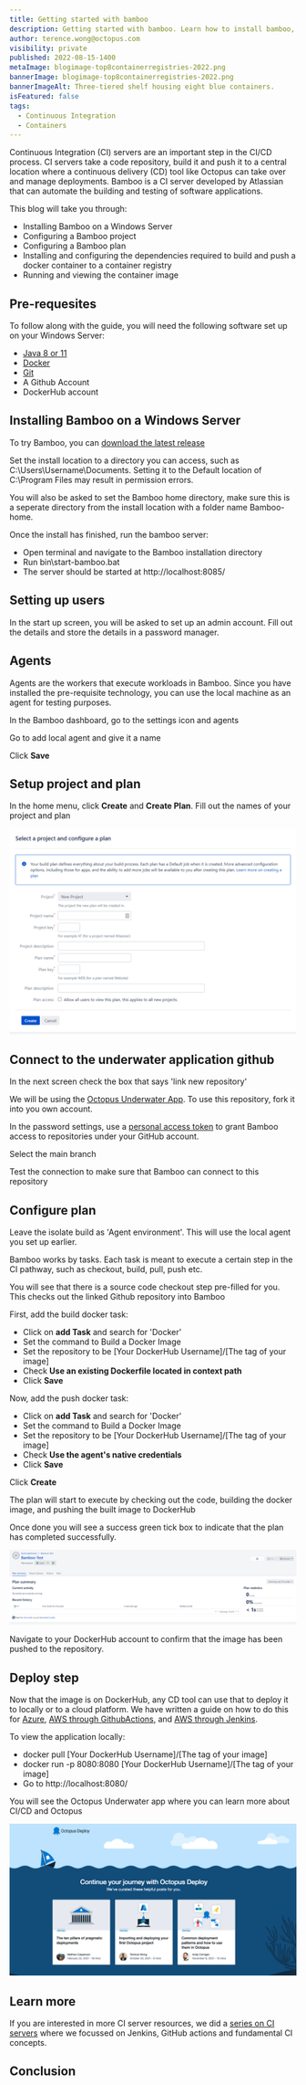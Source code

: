 ```yaml
---
title: Getting started with bamboo
description: Getting started with bamboo. Learn how to install bamboo, build and push a docker image to a conainer registry.
author: terence.wong@octopus.com
visibility: private
published: 2022-08-15-1400
metaImage: blogimage-top8containerregistries-2022.png
bannerImage: blogimage-top8containerregistries-2022.png
bannerImageAlt: Three-tiered shelf housing eight blue containers.
isFeatured: false
tags: 
  - Continuous Integration
  - Containers
---
```


Continuous Integration (CI) servers are an important step in the CI/CD process. CI servers take a code repository, build it and push it to a central location where a continuous delivery (CD) tool like Octopus can take over and manage deployments. Bamboo is a CI server developed by Atlassian that can automate the building and testing of software applications.

This blog will take you through:

- Installing Bamboo on a Windows Server
- Configuring a Bamboo project
- Configuring a Bamboo plan 
- Installing and configuring the dependencies required to build and push a docker container to a container registry
- Running and viewing the container image

## Pre-requesites

To follow along with the guide, you will need the following software set up on your Windows Server:

- [Java 8 or 11](https://confluence.atlassian.com/bamboo/supported-platforms-289276764.html)
- [Docker](https://docs.docker.com/desktop/install/windows-install/)
- [Git](https://git-scm.com/book/en/v2/Getting-Started-Installing-Git) 
- A Github Account
- DockerHub account

## Installing Bamboo on a Windows Server

To try Bamboo, you can [download the latest release](https://www.atlassian.com/software/bamboo/download)

Set the install location to a directory you can access, such as C:\Users\Username\Documents. Setting it to the Default location of C:\Program Files may result in permission errors.

You will also be asked to set the Bamboo home directory, make sure this is a seperate directory from the install location with a folder name Bamboo-home.

Once the install has finished, run the bamboo server:

- Open terminal and navigate to the Bamboo installation directory
- Run bin\start-bamboo.bat
- The server should be started at http://localhost:8085/

## Setting up users

In the start up screen, you will be asked to set up an admin account. Fill out the details and store the details in a password manager.

## Agents

Agents are the workers that execute workloads in Bamboo. Since you have installed the pre-requisite technology, you can use the local machine as an agent for testing purposes.

In the Bamboo dashboard, go to the settings icon and agents

Go to add local agent and give it a name

Click **Save**


## Setup project and plan

In the home menu, click **Create** and **Create Plan**. Fill out the names of your project and plan

![Create Project and Plan](create-project-and-plan.png)

## Connect to the underwater application github

In the next screen check the box that says 'link new repository'

We will be using the [Octopus Underwater App](https://github.com/OctopusSamples/octopus-underwater-app). To use this repository, fork it into you own account. 

In the password settings, use a [personal access token](https://docs.github.com/en/authentication/keeping-your-account-and-data-secure/creating-a-personal-access-token) to grant Bamboo access to repositories under your GitHub account.

Select the main branch

Test the connection to make sure that Bamboo can connect to this repository

## Configure plan

Leave the isolate build as 'Agent environment'. This will use the local agent you set up earlier.

Bamboo works by tasks. Each task is meant to execute a certain step in the CI pathway, such as checkout, build, pull, push etc.

You will see that there is a source code checkout step pre-filled for you. This checks out the linked Github repository into Bamboo

First, add the build docker task:

- Click on **add Task** and search for 'Docker'
- Set the command to Build a Docker Image
- Set the repository to be [Your DockerHub Username]/[The tag of your image]
- Check **Use an existing Dockerfile located in context path**
- Click **Save**

Now, add the push docker task:

- Click on **add Task** and search for 'Docker'
- Set the command to Build a Docker Image
- Set the repository to be [Your DockerHub Username]/[The tag of your image]
- Check **Use the agent's native credentials**
- Click **Save**

Click **Create**

The plan will start to execute by checking out the code, building the docker image, and pushing the built image to DockerHub

Once done you will see a success green tick box to indicate that the plan has completed successfully.

![Bamboo Success](underwaterapp-success.png)

Navigate to your DockerHub account to confirm that the image has been pushed to the repository.

## Deploy step

Now that the image is on DockerHub, any CD tool can use that to deploy it to locally or to a cloud platform. We have written a guide on how to do this for [Azure](https://octopus.com/blog/deploying-java-app-docker-google-azure), [AWS through GithubActions](https://octopus.com/blog/multi-environment-deployments-github-actions), and [AWS through Jenkins](https://octopus.com/blog/multi-environment-deployments-jenkins).

To view the application locally:

- docker pull [Your DockerHub Username]/[The tag of your image]
- docker run -p 8080:8080 [Your DockerHub Username]/[The tag of your image]
- Go to http://localhost:8080/

You will see the Octopus Underwater app where you can learn more about CI/CD and Octopus

![Octopus Underwater App](octopus-underwater-app.png)

## Learn more

If you are interested in more CI server resources, we did a [series on CI servers](https://octopus.com/blog/tag/CI%20Series) where we focussed on Jenkins, GitHub actions and fundamental CI concepts.

## Conclusion



